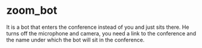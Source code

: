# zoom_bot
It is a bot that enters the conference instead of you and just sits there. He turns off the microphone and camera, you need a link to the conference and the name under which the bot will sit in the conference.
